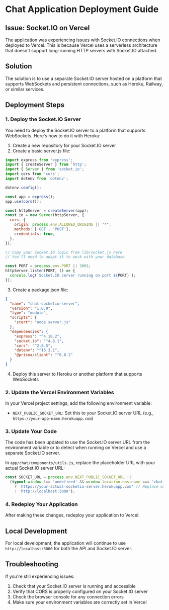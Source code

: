 # Chat Application Deployment Guide

## Issue: Socket.IO on Vercel

The application was experiencing issues with Socket.IO connections when deployed to Vercel. This is because Vercel uses a serverless architecture that doesn't support long-running HTTP servers with Socket.IO attached.

## Solution

The solution is to use a separate Socket.IO server hosted on a platform that supports WebSockets and persistent connections, such as Heroku, Railway, or similar services.

## Deployment Steps

### 1. Deploy the Socket.IO Server

You need to deploy the Socket.IO server to a platform that supports WebSockets. Here's how to do it with Heroku:

1. Create a new repository for your Socket.IO server
2. Create a basic server.js file:

```javascript
import express from 'express';
import { createServer } from 'http';
import { Server } from 'socket.io';
import cors from 'cors';
import dotenv from 'dotenv';

dotenv.config();

const app = express();
app.use(cors());

const httpServer = createServer(app);
const io = new Server(httpServer, {
  cors: {
    origin: process.env.ALLOWED_ORIGINS || "*",
    methods: ['GET', 'POST'],
    credentials: true,
  },
});

// Copy your Socket.IO logic from lib/socket.js here
// You'll need to adapt it to work with your database

const PORT = process.env.PORT || 3001;
httpServer.listen(PORT, () => {
  console.log(`Socket.IO server running on port ${PORT}`);
});
```

3. Create a package.json file:

```json
{
  "name": "chat-socketio-server",
  "version": "1.0.0",
  "type": "module",
  "scripts": {
    "start": "node server.js"
  },
  "dependencies": {
    "express": "^4.18.2",
    "socket.io": "^4.8.1",
    "cors": "^2.8.5",
    "dotenv": "^16.3.1",
    "@prisma/client": "^6.8.2"
  }
}
```

4. Deploy this server to Heroku or another platform that supports WebSockets

### 2. Update the Vercel Environment Variables

In your Vercel project settings, add the following environment variable:

- `NEXT_PUBLIC_SOCKET_URL`: Set this to your Socket.IO server URL (e.g., `https://your-app-name.herokuapp.com`)

### 3. Update Your Code

The code has been updated to use the Socket.IO server URL from the environment variable or to detect when running on Vercel and use a separate Socket.IO server.

In `app/chat/components/utils.js`, replace the placeholder URL with your actual Socket.IO server URL:

```javascript
const SOCKET_URL = process.env.NEXT_PUBLIC_SOCKET_URL || 
  (typeof window !== 'undefined' && window.location.hostname === 'chat-rukon.vercel.app' 
    ? 'https://your-actual-socketio-server.herokuapp.com' // Replace with your actual Socket.IO server URL
    : 'http://localhost:3000');
```

### 4. Redeploy Your Application

After making these changes, redeploy your application to Vercel.

## Local Development

For local development, the application will continue to use `http://localhost:3000` for both the API and Socket.IO server.

## Troubleshooting

If you're still experiencing issues:

1. Check that your Socket.IO server is running and accessible
2. Verify that CORS is properly configured on your Socket.IO server
3. Check the browser console for any connection errors
4. Make sure your environment variables are correctly set in Vercel